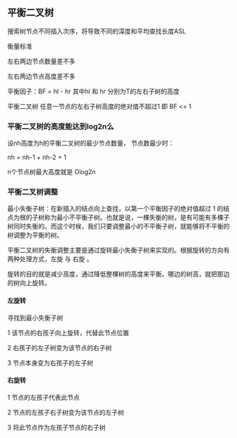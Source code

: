 ## 平衡二叉树

搜索树节点不同插入次序，将导致不同的深度和平均查找长度ASL

衡量标准

左右两边节点数量差不多

左右两边节点高度差不多

平衡因子：BF = hl - hr  其中hl 和 hr  分别为T的左右子树的高度

平衡二叉树 任意一节点的左右子树高度的绝对值不超过1 即 BF <= 1


### 平衡二叉树的高度能达到log2n么

设nh高度为h的平衡二叉树的最少节点数量， 节点数最少时：

nh = nh-1 + nh-2 + 1

n个节点树最大高度就是 Olog2n

### 平衡二叉树调整

最小失衡子树：在新插入的结点向上查找，以第一个平衡因子的绝对值超过 1 的结点为根的子树称为最小不平衡子树。也就是说，一棵失衡的树，是有可能有多棵子树同时失衡的。而这个时候，我们只要调整最小的不平衡子树，就能够将不平衡的树调整为平衡的树。

平衡二叉树的失衡调整主要是通过旋转最小失衡子树来实现的。根据旋转的方向有两种处理方式，左旋 与 右旋 。

旋转的目的就是减少高度，通过降低整棵树的高度来平衡。哪边的树高，就把那边的树向上旋转。

#### 左旋转

寻找到最小失衡子树

1 该节点的右孩子向上旋转，代替此节点位置

2 右孩子的左子树变为该节点的右子树

3 节点本身变为右孩子的左子树
#### 右旋转

1 节点的左孩子代表此节点

2 节点的左孩子右子树变为该节点的左子树

3 将此节点作为左孩子节点的右子树



